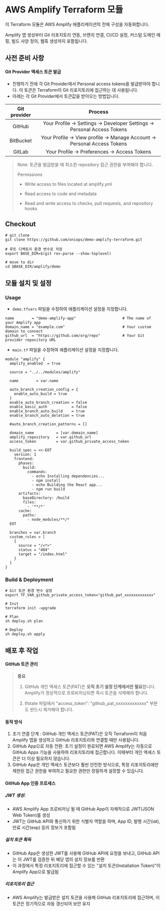 # AWS Amplify Terraform 모듈

이 Terraform 모듈은 AWS Amplify 애플리케이션의 전체 구성을 자동화합니다.

Amplify 앱 생성부터 Git 리포지토리 연동, 브랜치 연결, CI/CD 설정, 커스텀 도메인 매핑, 빌드 사양 정의, 웹훅 생성까지 포함됩니다.


## 사전 준비 사항
#### Git Provider 액세스 토큰 발급 
- 진행하기 전에 각 Git Provider에서 Personal access tokens을 발급받아야 합니다. 이 토큰은 Terraform이 Git 리포지토리에 접근하는 데 사용됩니다.
- 아래는 각 Git Provider에서 토큰값을 받아오는 방법입니다.

| Git provider |                                 Process                                  |
|:------------:|:------------------------------------------------------------------------:|
|    GitHub    | Your Profile -> Settings -> Developer Settings -> Personal Access Tokens |
|  BitBucket   | Your Profile -> View profile -> Manage Account -> Personal Access Tokens |
|    GitLab    |               Your Profile -> Preferences -> Access Tokens               |                                         |

>  Note: 토큰을 발급받을 때 최소한 repository 접근 권한을 부여해야 합니다.
> 
> Permissions
> - Write access to files located at amplify.yml
>
> - Read access to code and metadata
>
> - Read and write access to checks, pull requests, and repository hooks

## Checkout
```
# git clone 
git clone https://github.com/oniops/demo-amplify-terraform.git

# 루트 디렉토리 환경 변수로 저장
export BASE_DIR=$(git rev-parse --show-toplevel)

# move to dir
cd $BASE_DIR/amplify/demo
```

## 모듈 설치 및 설정
### Usage
- `demo.tfvars` 파일을 수정하여 애플리케이션 설정을 지정합니다.
```
name        = "demo-amplify-app"                     # The name of your Amplify app
domain_name = "example.com"                          # Your custom domain to connect
github_url  = "https://github.com/org/repo"          # Your Git provider repository URL
```

- `main.tf` 파일을 수정하여 애플리케이션 설정을 지정합니다. 
```
module "amplify" {
  amplify_enabled  = true

  source = "../../modules/amplify"

  name        = var.name

  auto_branch_creation_config = {
    enable_auto_build = true
  }
  enable_auto_branch_creation = false
  enable_basic_auth           = false
  enable_branch_auto_build    = true
  enable_branch_auto_deletion = true

  #auto_branch_creation_patterns = []

  domain_name          = [var.domain_name]
  amplify_repository   = var.github_url
  access_token         = var.github_private_access_token

  build_spec = <<-EOT
    version: 1
    frontend:
      phases:
        build:
          commands:
            - echo Installing dependencies...
            - npm install
            - echo Building the React app...
            - npm run build
      artifacts:
        baseDirectory: /build
        files:
          - '**/*'
      cache:
        paths:
          - node_modules/**/*
  EOT

  branches = var.branch
  custom_rules = [
    {
      source = "/<*>"
      status = "404"
      target = "/index.html"
    }
  ]
}
```

### Build & Deployment
```
# Git 토큰 환경 변수 설정
export TF_VAR_github_private_access_token="github_pat_xxxxxxxxxxxxx"

# Init
terraform init -upgrade

# Plan
sh deploy.sh plan

# Deploy
sh deploy.sh apply
```

## 배포 후 작업
#### GitHub 토큰 관리

> **중요** 
> 
> 1. GitHub 개인 액세스 토큰(PAT)은 **오직 초기 설정 단계에서만 필요**합니다. Amplify가 정상적으로 프로비저닝되면 즉시 토큰을 삭제해야 합니다.
> 
> 2. tfstate 파일에서 "access_token": "github_pat_xxxxxxxxxxxxx" 부분도 반드시 제거해야 합니다. 

#### 동작 방식

1. 초기 연결 단계 : GitHub 개인 액세스 토큰(PAT)은 오직 Terraform이 처음 Amplify 앱을 생성하고 GitHub 리포지토리와 연결할 때만 사용됩니다.
2. GitHub App으로 자동 전환: 초기 설정이 완료되면 AWS Amplify는 자동으로 GitHub Apps 기능을 사용하여 리포지토리에 접근합니다. 이때부터 개인 액세스 토큰은 더 이상 필요하지 않습니다.
3. GitHub App은 개인 액세스 토큰보다 훨씬 안전한 방식으로, 특정 리포지토리에만 제한된 접근 권한을 부여하고 필요한 권한만 정밀하게 설정할 수 있습니다.

#### GitHub App 인증 프로세스

##### JWT 생성:
- AWS Amplify App 프로비저닝 될 때 GitHub App이 자체적으로 JWT(JSON Web Token)를 생성
- JWT는 GitHub API와 통신하기 위한 식별자 역할을 하며, App ID, 발행 시간(iat), 만료 시간(exp) 등의 정보가 포함됨

##### 설치 토큰 획득
- GitHub App은 생성한 JWT를 사용해 GitHub API에 요청을 보내고, GitHub API는 이 JWT를 검증한 뒤 해당 앱의 설치 정보를 반환
- 이 과정에서 특정 리포지토리에 접근할 수 있는 "설치 토큰(Installation Token)"이 Amplify App으로 발급됨

##### 리포지토리 접근
- AWS Amplify는 발급받은 설치 토큰을 사용해 GitHub 리포지토리에 접근하며, 이 토큰은 정기적으로 자동 갱신되어 보안 유지
